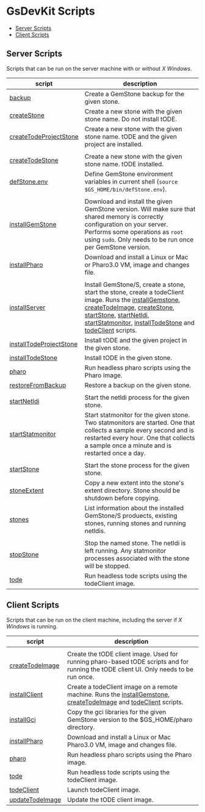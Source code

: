 # GsDevKit Scripts

- [Server Scripts](#server-scripts)
- [Client Scripts](#client-scripts)

## Server Scripts
Scripts that can be run on the server machine with or without *X Windows*.

| script | description |
|--------|-------------|
|[backup][3]| Create a GemStone backup for the given stone.|
|[createStone][4]| Create a new stone with the given stone name. Do not install tODE.|
|[createTodeProjectStone][23]| Create a new stone with the given stone name. tODE and the given project are installed.|
|<a name="createTodeStone"></a>
[createTodeStone][5]| Create a new stone with the given stone name. tODE installed.|
|[defStone.env][6]| Define GemStone environment variables in current shell (`source $GS_HOME/bin/defStone.env`).|
|<a name="installGemStone"></a>
[installGemStone][18]| Download and install the given GemStone version. Will make sure that shared memory is correctly configuration on your server. Performs some operations as `root` using `sudo`. Only needs to be run once per GemStone version. |
|[installPharo][19]| Download and install a Linux or Mac or Pharo3.0 VM, image and changes file.|
|<a name="installServer"></a>
[installServer][2]| Install GemStone/S, create a stone, start the stone, create a todeClient image. Runs the [installGemstone][18], [createTodeImage][14], [createStone][4], [startStone][10], [startNetldi][8], [startStatmonitor][9], [installTodeStone][20] and [todeClient][15] scripts.|
|[installTodeProjectStone][24]| Install tODE and the given project in the given stone.|
|[installTodeStone][20]| Install tODE in the given stone.|
|[pharo][21]| Run headless pharo scripts using the Pharo image.|
|[restoreFromBackup][7]|Restore a backup on the given stone.|
|<a name="startNetldi"></a>
[startNetldi][8]| Start the netldi process for the given stone.|
|[startStatmonitor][9]| Start statmonitor for the given stone. Two statmonitors are started. One that collects a sample every second and is restarted every hour. One that collects a sample once a minute and is restarted once a day. |
|<a name="startStone"></a>
[startStone][10]| Start the stone process for the given stone.|
|[stoneExtent][11]| Copy a new extent into the stone's extent directory. Stone should be shutdown before copying. |
|[stones][12]| List information about the installed GemStone/S produects, existing stones, running stones and running netldis.|
|<a name="stopStone"></a>
[stopStone][13]| Stop the named stone. The netldi is left running. Any statmonitor processes associated with the stone will be stopped.|
|[tode][22]| Run headless tode scripts using the todeClient image.|
## Client Scripts
Scripts that can be run on the client machine, including the server if *X Windows* is running.

| script | description |
|--------|-------------|
|<a name="createTodeImage"></a>
[createTodeImage][14]| Create the tODE client image. Used for running pharo-based tODE scripts and for running the tODE client UI. Only needs to be run once.| 
|[installClient][1]| Create a todeClient image on a remote machine. Runs the [installGemstone][18], [createTodeImage][14] and [todeClient][15] scripts.|
|[installGci][17]| Copy the gci libraries for the given GemStone version to the $GS\_HOME/pharo directory. |
|[installPharo][19]| Download and install a Linux or Mac Pharo3.0 VM, image and changes file.|
|[pharo][21]| Run headless pharo scripts using the Pharo image.|
|[tode][22]| Run headless tode scripts using the todeClient image.|
|[todeClient][15]| Launch todeClient image.|
|[updateTodeImage][16]| Update the tODE client image.|


[1]: installClient
[2]: installServer
[3]: backup
[4]: createStone
[5]: createTodeStone
[6]: defStone.env
[7]: restoreFromBackup
[8]: startNetldi
[9]: startStatmonitor
[10]: startStone
[11]: stoneExtent
[12]: stones
[13]: stopStone
[14]: createTodeImage
[15]: todeClient
[16]: updateTodeImage
[17]: installGci
[18]: installGemStone
[19]: installPharo
[20]: installTodeStone
[21]: pharo
[22]: tode
[23]: createTodeProjectStone
[24]: installTodeProjectStone
